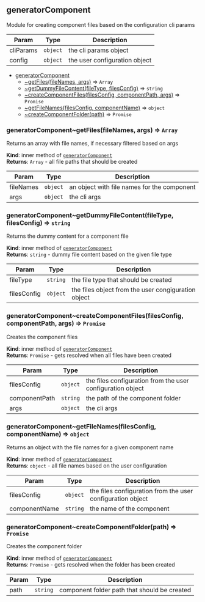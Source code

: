 <a name="module_generatorComponent"></a>

## generatorComponent
Module for creating component files based on the configuration cli params


| Param | Type | Description |
| --- | --- | --- |
| cliParams | <code>object</code> | the cli params object |
| config | <code>object</code> | the user configuration object |


* [generatorComponent](#module_generatorComponent)
    * [~getFiles(fileNames, args)](#module_generatorComponent..getFiles) ⇒ <code>Array</code>
    * [~getDummyFileContent(fileType, filesConfig)](#module_generatorComponent..getDummyFileContent) ⇒ <code>string</code>
    * [~createComponentFiles(filesConfig, componentPath, args)](#module_generatorComponent..createComponentFiles) ⇒ <code>Promise</code>
    * [~getFileNames(filesConfig, componentName)](#module_generatorComponent..getFileNames) ⇒ <code>object</code>
    * [~createComponentFolder(path)](#module_generatorComponent..createComponentFolder) ⇒ <code>Promise</code>

<a name="module_generatorComponent..getFiles"></a>

### generatorComponent~getFiles(fileNames, args) ⇒ <code>Array</code>
Returns an array with file names, if necessary filtered based on args

**Kind**: inner method of [<code>generatorComponent</code>](#module_generatorComponent)  
**Returns**: <code>Array</code> - all file paths that should be created  

| Param | Type | Description |
| --- | --- | --- |
| fileNames | <code>object</code> | an object with file names for the component |
| args | <code>object</code> | the cli args |

<a name="module_generatorComponent..getDummyFileContent"></a>

### generatorComponent~getDummyFileContent(fileType, filesConfig) ⇒ <code>string</code>
Returns the dummy content for a component file

**Kind**: inner method of [<code>generatorComponent</code>](#module_generatorComponent)  
**Returns**: <code>string</code> - dummy file content based on the given file type  

| Param | Type | Description |
| --- | --- | --- |
| fileType | <code>string</code> | the file type that should be created |
| filesConfig | <code>object</code> | the files object from the user congiguration object |

<a name="module_generatorComponent..createComponentFiles"></a>

### generatorComponent~createComponentFiles(filesConfig, componentPath, args) ⇒ <code>Promise</code>
Creates the component files

**Kind**: inner method of [<code>generatorComponent</code>](#module_generatorComponent)  
**Returns**: <code>Promise</code> - gets resolved when all files have been created  

| Param | Type | Description |
| --- | --- | --- |
| filesConfig | <code>object</code> | the files configuration from the user configuration object |
| componentPath | <code>string</code> | the path of the component folder |
| args | <code>object</code> | the cli args |

<a name="module_generatorComponent..getFileNames"></a>

### generatorComponent~getFileNames(filesConfig, componentName) ⇒ <code>object</code>
Returns an object with the file names for a given component name

**Kind**: inner method of [<code>generatorComponent</code>](#module_generatorComponent)  
**Returns**: <code>object</code> - all file names based on the user configuration  

| Param | Type | Description |
| --- | --- | --- |
| filesConfig | <code>object</code> | the files configuration from the user configuration object |
| componentName | <code>string</code> | the name of the component |

<a name="module_generatorComponent..createComponentFolder"></a>

### generatorComponent~createComponentFolder(path) ⇒ <code>Promise</code>
Creates the component folder

**Kind**: inner method of [<code>generatorComponent</code>](#module_generatorComponent)  
**Returns**: <code>Promise</code> - gets resolved when the folder has been created  

| Param | Type | Description |
| --- | --- | --- |
| path | <code>string</code> | component folder path that should be created |

